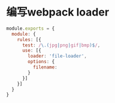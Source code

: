 # 编写webpack loader





```js
module.exports = {
  module: {
    rules: [{
      test: /\.(jpg|png|gif|bmp)$/,
      use: [{
        loader: 'file-loader',
        options: {
          filename: 
        }
      }]
    }]
  }
}
```

